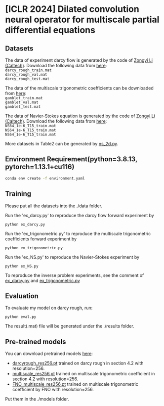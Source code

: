 # [ICLR 2024] Dilated convolution neural operator for multiscale partial differential equations

##  Datasets
The data of experiment darcy flow is generated by the code of [Zongyi Li (Caltech)](https://github.com/zongyi-li/fourier_neural_operator). Download the following data from [here](https://drive.google.com/drive/folders/1qSqVtW7eVTTojz-_Ic7n7dO_NevOWzEs?usp=drive_link):
<br>`darcy_rough_train.mat`
<br>`darcy_rough_val.mat`
<br>`darcy_rough_test.mat`

The data of the multiscale trigonometric coefficients can be downloaded from [here](https://mega.nz/folder/nJ0zVKqJ#YFjqWNUy_6F9i7ZM8VNhMg):
<br>`gamblet_train.mat`
<br>`gamblet_val.mat`
<br>`gamblet_test.mat`

The data of Navier-Stokes equation is generated by the code of [Zongyi Li (Caltech)](https://github.com/zongyi-li/fourier_neural_operator). Download the following data from [here](https://drive.google.com/drive/folders/1qSqVtW7eVTTojz-_Ic7n7dO_NevOWzEs?usp=drive_link):
<br>`NS64_1e-6_T15_train.mat`
<br>`NS64_1e-6_T15_train.mat`
<br>`NS64_1e-6_T15_train.mat`

More datasets in Table2 can be generated by [ns_2d.py](https://github.com/cesare4444/DCNO-ICLR2024/blob/main/DCNO/data_generation/navier_stokes/ns_2d.py).

## Environment Requirement(python=3.8.13, pytorch=1.13.1+cu116)
```bash
conda env create -f environment.yaml
```

##  Training
Please put all the datasets into the ./data folder.

Run the 'ex_darcy.py' to reproduce the  darcy flow forward experiment by
```train
python ex_darcy.py  
```
  
Run the 'ex_trigonometric.py' to reproduce the multiscale trigonometric coefficients forward experiment by
```train
python ex_trigonometric.py 
```

Run the 'ex_NS.py' to reproduce the Navier-Stokes experiment by
```train
python ex_NS.py 
```
To reproduce the inverse problem experiments, see the comment of [ex_darcy.py](https://github.com/cesare4444/DCNO-ICLR2024/blob/main/DCNO/ex_darcy.py)  and [ex_trigonometric.py](https://github.com/cesare4444/DCNO-ICLR2024/blob/main/DCNO/ex_trigonometric.py)

## Evaluation
To evaluate my model on darcy rough, run:

```eval
python eval.py 
```
The result(.mat) file will be generated under the ./results folder. 

##  Pre-trained models
You can download pretrained models [here](https://drive.google.com/drive/folders/1Tnjh7Vnr_lmdYpePl60ZHuYTzfcz_8Zl?usp=share_link):
- [darcyrough_res256.pt](https://drive.google.com/file/d/14GQMdM573oCNIJNWO_pcvUpTim7vmw0O/view?usp=share_link) trained on darcy rough in section 4.2 with resolution=256.
- [multiscale_res256.pt](https://drive.google.com/file/d/1uPX38qqEastYhp7_iH3MbHB0PSXP6lDc/view?usp=share_link) trained on multiscale trigonometric coefficient in section 4.2 with resolution=256.
- [FNO_multiscale_res256.pt](https://drive.google.com/file/d/1MZAIQhBjVh0-ja-Q6vi17kxYl9X5pKTw/view?usp=share_link) trained on multiscale trigonometric coefficient by FNO with resolution=256.


Put them in the ./models folder.
